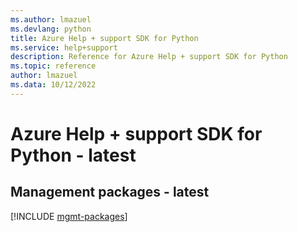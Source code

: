 ```yaml
---
ms.author: lmazuel
ms.devlang: python
title: Azure Help + support SDK for Python
ms.service: help+support
description: Reference for Azure Help + support SDK for Python
ms.topic: reference
author: lmazuel
ms.data: 10/12/2022
---
```

# Azure Help + support SDK for Python - latest

## Management packages - latest
[!INCLUDE [mgmt-packages](help-+-support-mgmt-index.md)]